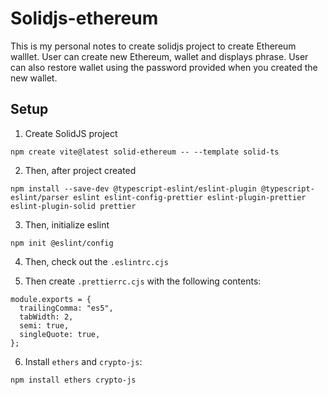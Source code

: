 # Solidjs-ethereum

This is my personal notes to create solidjs project to create Ethereum walllet.
User can create new Ethereum, wallet and displays phrase.
User can also restore wallet using the password provided when you created the new wallet.

## Setup

1. Create SolidJS project

```
npm create vite@latest solid-ethereum -- --template solid-ts
```

2. Then, after project created

```
npm install --save-dev @typescript-eslint/eslint-plugin @typescript-eslint/parser eslint eslint-config-prettier eslint-plugin-prettier eslint-plugin-solid prettier
```

3. Then, initialize eslint

```
npm init @eslint/config
```

4. Then, check out the `.eslintrc.cjs`

5. Then create `.prettierrc.cjs` with the following contents:

```
module.exports = {
  trailingComma: "es5",
  tabWidth: 2,
  semi: true,
  singleQuote: true,
};
```

6.  Install `ethers` and `crypto-js`:

```
npm install ethers crypto-js
```
